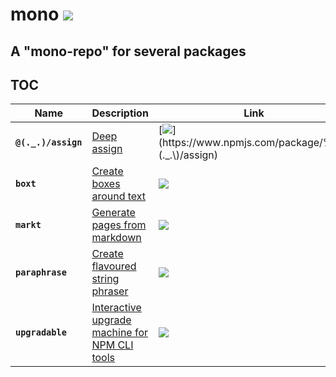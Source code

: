 # mono [![](https://circleci.com/gh/omrilotan/mono.svg?style=svg)](https://circleci.com/gh/omrilotan/mono)
## A "mono-repo" for several packages

## TOC

| Name | Description | Link
| --- | --- | ---
| **`@(._.)/assign`** | [Deep assign](./packages/assign#readme) | [![](https://img.shields.io/npm/v/%40\(._.\)/assign.svg)](https://www.npmjs.com/package/%40\(._.\)/assign)
| **`boxt`** | [Create boxes around text](./packages/boxt#readme) | [![](https://img.shields.io/npm/v/boxt.svg)](https://www.npmjs.com/package/boxt)
| **`markt`** | [Generate pages from markdown](./packages/markt#readme) | [![](https://img.shields.io/npm/v/markt.svg)](https://www.npmjs.com/package/markt)
| **`paraphrase`** | [Create flavoured string phraser](./packages/paraphrase#readme) | [![](https://img.shields.io/npm/v/paraphrase.svg)](https://www.npmjs.com/package/paraphrase)
| **`upgradable`** | [Interactive upgrade machine for NPM CLI tools](./packages/upgradable#readme) | [![](https://img.shields.io/npm/v/upgradable.svg)](https://www.npmjs.com/package/upgradable)
